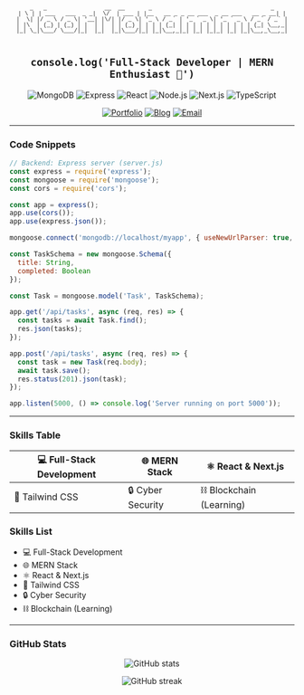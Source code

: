 <div align="center">
  <pre style="font-family: 'Courier New', monospace; font-size: 10px; line-height: 1;">
 _   _                 __  __       _                                   _ 
| \ | | ___   ___  _ _|  \/  | ___ | |__   __ _ _ __ ___  _ __ ___   __ _ __| |
|  \| |/ _ \ / _ \| '__| |\/| |/ _ \| '_ \ / _` | '_ ` _ \| '_ ` _ \ / _` / _` |
| |\  | (_) | (_) | |  | |  | | (_) | | | | (_| | | | | | | | | | | | (_| \__,_|
|_| \_|\___/ \___/|_|  |_|  |_|\___/|_| |_|\__,_|_| |_| |_|_| |_| |_|\__,_\__,_|
  </pre>

  <h2>
    <code>console.log('Full-Stack Developer | MERN Enthusiast 🚀')</code>
  </h2>

  <p>
    <img src="https://img.shields.io/badge/MongoDB-47A248?style=for-the-badge&logo=mongodb&logoColor=white" alt="MongoDB" />
    <img src="https://img.shields.io/badge/Express-000000?style=for-the-badge&logo=express&logoColor=white" alt="Express" />
    <img src="https://img.shields.io/badge/React-61DAFB?style=for-the-badge&logo=react&logoColor=black" alt="React" />
    <img src="https://img.shields.io/badge/Node.js-339933?style=for-the-badge&logo=node.js&logoColor=white" alt="Node.js" />
    <img src="https://img.shields.io/badge/Next.js-000000?style=for-the-badge&logo=next.js&logoColor=white" alt="Next.js" />
    <img src="https://img.shields.io/badge/TypeScript-3178C6?style=for-the-badge&logo=typescript&logoColor=white" alt="TypeScript" />
  </p>

  <p>
    <a href="https://noormohammad.reactbd.com/" target="_blank"><img src="https://img.shields.io/badge/🚀_Portfolio-FF5722?style=for-the-badge&logoColor=white" alt="Portfolio" /></a>
    <a href="https://blog.reactbd.com/" target="_blank"><img src="https://img.shields.io/badge/💻_Blog-0A0A0A?style=for-the-badge&logoColor=white" alt="Blog" /></a>
    <a href="mailto:noor.jsdivs@gmail.com"><img src="https://img.shields.io/badge/📧_Email-D14836?style=for-the-badge&logoColor=white" alt="Email" /></a>
  </p>
</div>

---

### Code Snippets

```javascript
// Backend: Express server (server.js)
const express = require('express');
const mongoose = require('mongoose');
const cors = require('cors');

const app = express();
app.use(cors());
app.use(express.json());

mongoose.connect('mongodb://localhost/myapp', { useNewUrlParser: true, useUnifiedTopology: true });

const TaskSchema = new mongoose.Schema({
  title: String,
  completed: Boolean
});

const Task = mongoose.model('Task', TaskSchema);

app.get('/api/tasks', async (req, res) => {
  const tasks = await Task.find();
  res.json(tasks);
});

app.post('/api/tasks', async (req, res) => {
  const task = new Task(req.body);
  await task.save();
  res.status(201).json(task);
});

app.listen(5000, () => console.log('Server running on port 5000'));
```

---

### Skills Table

| 💻 Full-Stack Development | 🌐 MERN Stack           | ⚛️ React & Next.js     |
|---------------------------|-------------------------|------------------------|
| 🎨 Tailwind CSS           | 🔒 Cyber Security       | ⛓️ Blockchain (Learning) |

### Skills List

- 💻 Full-Stack Development
- 🌐 MERN Stack
- ⚛️ React & Next.js
- 🎨 Tailwind CSS
- 🔒 Cyber Security
- ⛓️ Blockchain (Learning)

---

### GitHub Stats

<p align="center">
  <img src="https://github-readme-stats.vercel.app/api?username=noor-mohammad-2&show_icons=true&theme=radical" alt="GitHub stats" />
</p>

<p align="center">
  <img src="https://github-readme-streak-stats.herokuapp.com/?user=noor-mohammad-2&theme=radical" alt="GitHub streak" />
</p>
